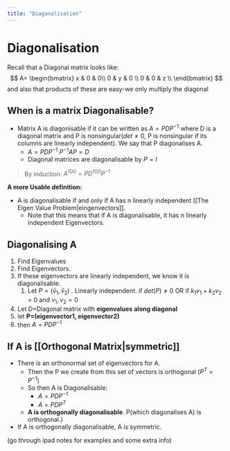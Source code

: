 ```yaml
---
title: "Diagonalisation"
---
```

# Diagonalisation
Recall that a Diagonal matrix looks like:
$$
A=
	\begin{bmatrix}  
	x & 0 & 0\\  
	0 & y & 0 \\
	0 & 0 & z \\
	\end{bmatrix}
$$
and also that products of these are easy-we only multiply the diagonal

## When is a matrix Diagonalisable?
- Matrix A is diagonisable if it can be written as $A=PDP^{-1}$ where D is a diagonal matrix and P is nonsingular($det \neq 0$, P is nonsingular if its columns are linearly independent). We say that P diagonalises A.
	- $A=PDP^{-1}$ 
	$P^{-1}AP=D$
	- Diagonal matrices are diagonalisable by $P=I$

> By induction:
> $A^{100}=PD^{100}P^{-1}$

**A more Usable definition:**
- A is diagonalisable if and only if A has n linearly independent [[The Eigen Value Problem|eingenvectors]].
	- Note that this means that if A is diagonalisable, it has n linearly independent Eigenvectors.

## Diagonalising A
1. Find Eigenvalues
2. Find Eigenvectors.
3. If these eigenvectors are linearly independent, we know it is diagonalisable.
	1. Let $P=(\bar v_1,\bar v_2)$ . Linearly independent. if $det(P) \neq 0$ OR if $k_1v_1+k_2v_2$ = 0 and $v_1, v_2 = 0$
4. Let D=Diagonal matrix with **eigenvalues along diagonal**
5. let **P=(eigenvector1, eigenvector2)**
6. then $A=PDP^{-1}$

## If A is [[Orthogonal Matrix|symmetric]]
- There is an orthonormal set of eigenvectors for A.
	- Then the P we create from this set of vectors is orthogonal ($P^T=P^{-1}$)
	- So then A is Diagonalisable: 
		- $A=PDP^{-1}$
		- $A=PDP^{T}$
	- **A is orthogonally diagonalisable**. P(which diagonalises A) is orthogonal.)
- If A is orthogonally diagonalisable, A is symmetric.

(go through ipad notes for examples and some extra info)